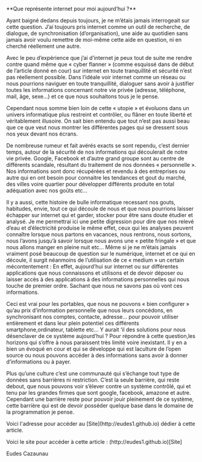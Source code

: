 
<p> 
**Que représente internet pour moi aujourd’hui ?**
</p>

<p>
Ayant baigné dedans depuis toujours, je ne m’étais jamais interrogeait sur cette question. J’ai toujours pris internet comme un outil 
de recherche, de dialogue, de synchronisation (d’organisation), une aide au quotidien sans jamais avoir voulu remettre de moi-même cette 
aide en question, ni en cherché réellement une autre. 
</p>

<p>
Avec le peu d’expérience que j’ai d’internet je peux tout de suite me rendre contre
quand même que « cyber flanner » (comme esquissé dans de début de l’article donné en cour) sur internet en toute tranquillité et sécurité
n’est pas réellement possible. Dans l’idéale voir internet comme un réseau ou nous pourrions naviguer en toute tranquillité, dialoguer
sans avoir à justifier toutes les informations concernant notre vie privée (adresse, téléphone, mail, âge, sexe…) et ce que nous 
souhaitons tous je le pense. 
</p>

<p>
Cependant nous somme bien loin de cette « utopie » et évoluons dans un univers informatique plus restreint et contrôler, ou flâner en
toute liberté et véritablement illusoire. On sait bien entendu que tout n’est pas aussi beau que ce que veut nous montrer les différentes
pages qui se dressent sous nos yeux devant nos écrans.
</p>

<p>
De nombreuse rumeur et fait avérés exacts se sont rependu, c’est dernier temps, autour de la sécurité de nos informations qui découlerait
de notre vie privée. Google, Facebook et d’autre grand groupe sont au centre de différents scandale, résultant du traitement de nos
données « personnelle ». Nos informations sont donc récupérées et revendu à des entreprises ou autre qui en ont besoin pour connaitre
les tendances et gout du marché, des villes voire quartier pour développer différents produite en total adéquation avec nos goûts etc… 
</p>

<p>
Il y a aussi, cette histoire de bulle informatique recessant nos gouts, habitudes, envie, tout ce qui découle de nous et que nous
pourrions laisser échapper sur internet qui et garder, stocker pour être sans doute étudier et analysé. Je me permettrai ici une petite
digression pour dire que nos relevé d’eau et d’électricité produise le même effet, ceux qui les analyses peuvent connaître lorsque nous
partons en vacances, nous rentrons, nous sortons, nous l’avons jusqu’à savoir lorsque nous avons une « petite fringale » et que nous
allons manger en pleine nuit etc… Même si je ne m’étais jamais vraiment posé beaucoup de question sur le numérique, internet et ce qui
en découle, il surgit néanmoins de l’utilisation de ce « medium » un certain mécontentement : En effet, aujourd’hui sur internet ou 
sur différentes applications que nous connaissons et utilisons et de devoir déposer ou laisser accès à des applications à des 
informations personnelles qui nous touche de premier ordre. Sachant que nous ne savons pas où vont ces informations. 
</p>

<p>
Ceci est vrai pour les portables, que nous ne pouvons « bien configurer » qu’au prix d’information personnelle que nous leurs concédons,
en synchronisant nos comptes, contacte, adresse… pour pouvoir utiliser entièrement et dans leur plein potentiel ces différents smartphone,ordinateur, tablette etc… Y aurait ‘il des solutions pour nous désenclaver de ce système aujourd’hui ? Pour répondre à cette question,les horizons qui s’offre à nous paraissent très limité voire inexistant. Il y en a bien un évoqué en cour et qui se développe qui est laculture de l’open source ou nous pouvons accéder à des informations sans avoir à donner d’informations ou à payer. 
</p>

<p>
Plus qu’une culture c’est une communauté qui s’échange tout type de données sans barrières ni restriction. C’est la seule barrière, 
qui reste debout, que nous pouvons voir s’élever contre un système contrôlé, qui et tenu par les grandes firmes que sont google,
facebook, amazone et autre. Cependant une barrière reste pour pouvoir jouir pleinement de ce système, cette barrière qui est de 
devoir posséder quelque base dans le domaine de la programmation je pense.
</p>

 <p>
Voici l'adresse pour accéder au  [Site](http://eudes1.github.io) dédier à cette article. 
<p>Voici le site pour accéder à cette article : (http://eudes1.github.io)[Site] 
</p>
<p>
Eudes Cazaunau
</p>

